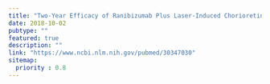 ```yaml
---
title: "Two-Year Efficacy of Ranibizumab Plus Laser-Induced Chorioretinal Anastomosis vs Ranibizumab Monotherapy for Central Retinal Vein Occlusion: A Randomized Clinical Trial."
date: 2018-10-02
pubtype: ""
featured: true
description: ""
link: "https://www.ncbi.nlm.nih.gov/pubmed/30347030"
sitemap:
  priority : 0.8
---
```




